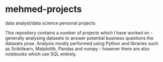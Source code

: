 # mehmed-projects
data analyst/data science personal projects

This repository contains a number of projects which I have worked on - generally analysing datasets to answer potential business questions the datasets pose. Analysis mostly performed using Python and libraries such as Scikitlearn, Matplotlib, Pandas and numpy - however there are also notebooks which use SQL entirely.
